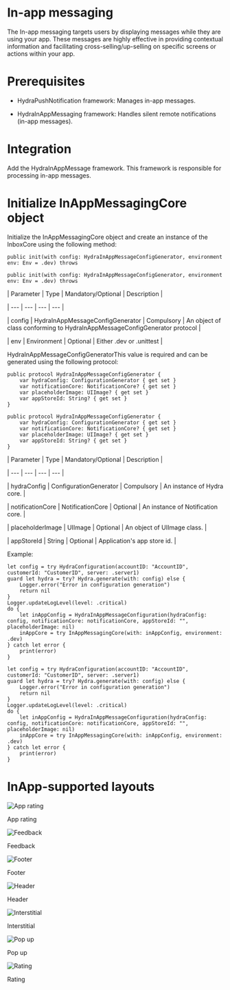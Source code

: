 # In-app messaging

The In-app messaging targets users by displaying messages while they are using your app. These messages are highly effective in providing contextual information and facilitating cross-selling/up-selling on specific screens or actions within your app.

# Prerequisites

- HydraPushNotification framework: Manages in-app messages.

- HydraInAppMessaging framework: Handles silent remote notifications (in-app messages).

# Integration

Add the HydraInAppMessage framework. This framework is responsible for processing in-app messages.

# Initialize InAppMessagingCore object

Initialize the InAppMessagingCore object and create an instance of the InboxCore using the following method:

```
public init(with config: HydraInAppMessageConfigGenerator, environment env: Env = .dev) throws
```

```
public init(with config: HydraInAppMessageConfigGenerator, environment env: Env = .dev) throws
```

| Parameter | Type | Mandatory/Optional | Description |

| --- | --- | --- | --- |

| config | HydraInAppMessageConfigGenerator | Compulsory | An object of class conforming to HydraInAppMessageConfigGenerator protocol |

| env | Environment | Optional | Either .dev or .unittest |



HydraInAppMessageConfigGeneratorThis value is required and can be generated using the following protocol:

```
public protocol HydraInAppMessageConfigGenerator {
    var hydraConfig: ConfigurationGenerator { get set }
    var notificationCore: NotificationCore? { get set }
    var placeholderImage: UIImage? { get set }
    var appStoreId: String? { get set }
}
```

```
public protocol HydraInAppMessageConfigGenerator {
    var hydraConfig: ConfigurationGenerator { get set }
    var notificationCore: NotificationCore? { get set }
    var placeholderImage: UIImage? { get set }
    var appStoreId: String? { get set }
}
```

| Parameter | Type | Mandatory/Optional | Description |

| --- | --- | --- | --- |

| hydraConfig | ConfigurationGenerator | Compulsory | An instance of Hydra core. |

| notificationCore | NotificationCore | Optional | An instance of Notification core. |

| placeholderImage | UIImage | Optional | An object of UIImage class. |

| appStoreId | String | Optional | Application's app store id. |



Example:

```
let config = try HydraConfiguration(accountID: "AccountID", customerId: "CustomerID", server: .server1)
guard let hydra = try? Hydra.generate(with: config) else {
    Logger.error("Error in configuration generation")
    return nil
}
Logger.updateLogLevel(level: .critical)
do {
    let inAppConfig = HydraInAppMessageConfiguration(hydraConfig: config, notificationCore: notificationCore, appStoreId: "", placeholderImage: nil)
    inAppCore = try InAppMessagingCore(with: inAppConfig, environment: .dev)
} catch let error {
    print(error)
}
```

```
let config = try HydraConfiguration(accountID: "AccountID", customerId: "CustomerID", server: .server1)
guard let hydra = try? Hydra.generate(with: config) else {
    Logger.error("Error in configuration generation")
    return nil
}
Logger.updateLogLevel(level: .critical)
do {
    let inAppConfig = HydraInAppMessageConfiguration(hydraConfig: config, notificationCore: notificationCore, appStoreId: "", placeholderImage: nil)
    inAppCore = try InAppMessagingCore(with: inAppConfig, environment: .dev)
} catch let error {
    print(error)
}
```

# InApp-supported layouts

![App rating](https://files.readme.io/8b2d8a2-App_rating.png)

App rating

![Feedback](https://files.readme.io/a3f22bb-Feedback.png)

Feedback

![Footer](https://files.readme.io/dc3b779-Footer.png)

Footer

![Header](https://files.readme.io/3bd3e08-Header.png)

Header

![Interstitial](https://files.readme.io/3ee7a54-INTERSTITIAL.png)

Interstitial

![Pop up](https://files.readme.io/5d334ab-POP_UP.png)

Pop up

![Rating](https://files.readme.io/98965d8-Rating.png)

Rating